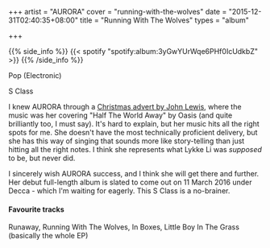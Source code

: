 +++
artist = "AURORA"
cover = "running-with-the-wolves"
date = "2015-12-31T02:40:35+08:00"
title = "Running With The Wolves"
types = "album"

+++

{{% side_info %}}
{{< spotify "spotify:album:3yGwYUrWqe6PHf0IcUdkbZ" >}}
{{% /side_info %}}

Pop (Electronic)

S Class

I knew AURORA through a [Christmas advert by John Lewis](https://www.youtube.com/watch?v=wuz2ILq4UeA), where the music was her covering "Half The World Away" by Oasis (and quite brilliantly too, I must say). It's hard to explain, but her music hits all the right spots for me. She doesn't have the most technically proficient delivery, but she has this way of singing that sounds more like story-telling than just hitting all the right notes. I think she represents what Lykke Li was *supposed* to be, but never did.

I sincerely wish AURORA success, and I think she will get there and further. Her debut full-length album is slated to come out on 11 March 2016 under Decca - which I'm waiting for eagerly. This S Class is a no-brainer.

#### Favourite tracks

Runaway, Running With The Wolves, In Boxes, Little Boy In The Grass (basically the whole EP)